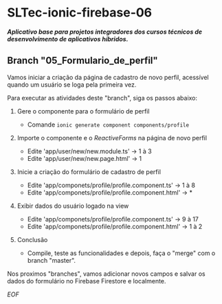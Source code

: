 # SLTec-ionic-firebase-06

__*Aplicativo base para projetos integradores dos cursos técnicos de desenvolvimento de aplicativos híbridos.*__

## Branch "05_Formulario_de_perfil"

Vamos iniciar a criação da página de cadastro de novo perfil, acessível quando um usuário se loga pela primeira vez.

Para executar as atividades deste "branch", siga os passos abaixo:

1) Gere o componente para o formulário de perfil

    - Comande `ionic generate component components/profile`

2) Importe o componente e o *ReactiveForms* na página de novo perfil 

    - Edite 'app/user/new/new.module.ts' &rarr; 1 à 3
    - Edite 'app/user/new/new.page.html' &rarr; 1

3) Inicie a criação do formulário de cadastro de perfil

    - Edite 'app/componets/profile/profile.component.ts' &rarr; 1 à 8
    - Edite 'app/componets/profile/profile.component.html' &rarr; *

4) Exibir dados do usuário logado na view

    - Edite 'app/componets/profile/profile.component.ts' &rarr; 9 à 17
    - Edite 'app/componets/profile/profile.component.html' &rarr; 1 à 2

5) Conclusão

    - Compile, teste as funcionalidades e depois, faça o "merge" com o branch "master".

Nos proximos "branches", vamos adicionar novos campos e salvar os dados do formulário no Firebase Firestore e localmente.

*EOF*

